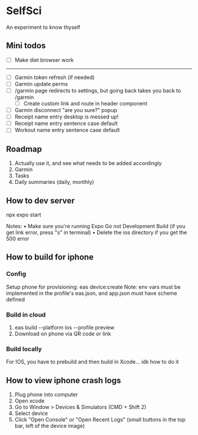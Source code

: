 # SelfSci

An experiment to know thyself

## Mini todos

- [ ] Make diet browser work
---
- [ ] Garmin token refresh (if needed)
- [ ] Garmin update perms
- [ ] /garmin page redirects to settings, but going back takes you back to /garmin
    - [ ] Create custom link and route in header component
- [ ] Garmin disconnect "are you sure?" popup
- [ ] Receipt name entry desktop is messed up!
- [ ] Receipt name entry sentence case default
- [ ] Workout name entry sentence case default

## Roadmap

1. Actually use it, and see what needs to be added accordingly
2. Garmin
3. Tasks
4. Daily summaries (daily, monthly)

## How to dev server

npx expo start

Notes:
• Make sure you're running Expo Go not Development Build (if you get link error, press "s" in terminal)
• Delete the ios directory if you get the 500 error

## How to build for iphone

### Config
Setup phone for provisioning: eas device:create
Note: env vars must be implemented in the profile's eas.json, and app.json must have scheme defined

### Build in cloud
1. eas build --platform ios --profile preview
2. Download on phone via QR code or link

### Build locally
For IOS, you have to prebuild and then build in Xcode... idk how to do it

## How to view iphone crash logs

1. Plug phone into computer
2. Open xcode
3. Go to Window > Devices & Simulators (CMD + Shift 2)
4. Select device
5. Click "Open Console" or "Open Recent Logs" (small buttons in the top bar, left of the device image)